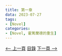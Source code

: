 ```yaml
---
title: 第一章
data: 2023-07-27
tags: 
- [Novel]
categories: 
- [Novel, 霍篤蘭德的重生]
---
```




[<-- 上一頁](https://mtmattqq.github.io/2023/07/lander/) [目錄](https://mtmattqq.github.io/2023/07/lander/) [下一頁 -->](https://mtmattqq.github.io/2023/07/lander-01-2/)